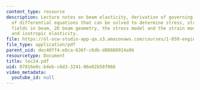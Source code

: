 ```yaml
---
content_type: resource
description: Lecture notes on beam elasticity, derivation of governing, derivation
  of differential equations that can be solved to determine stress, strain and displacement
  fields in beam, 2D beam geometry, the stress model and the strain model for beams,
  and isotropic elasticity.
file: https://ol-ocw-studio-app-qa.s3.amazonaws.com/courses/1-050-engineering-mechanics-i-fall-2007/07816e0cb4ebc6d3324106e02b58f068_lec24.pdf
file_type: application/pdf
parent_uid: dec40ff4-e8ca-636f-c6db-d88880914a96
resourcetype: Document
title: lec24.pdf
uid: 07816e0c-b4eb-c6d3-3241-06e02b58f068
video_metadata:
  youtube_id: null
---
```

